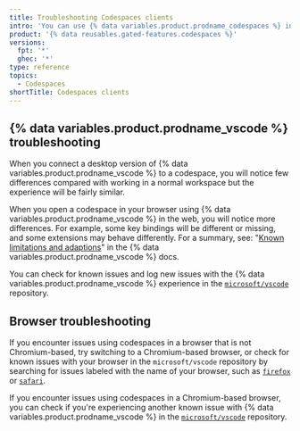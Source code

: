 ```yaml
---
title: Troubleshooting Codespaces clients
intro: 'You can use {% data variables.product.prodname_codespaces %} in your browser or through {% data variables.product.prodname_vscode %}. This article provides troubleshooting steps for common client issues.'
product: '{% data reusables.gated-features.codespaces %}'
versions:
  fpt: '*'
  ghec: '*'
type: reference
topics:
  - Codespaces
shortTitle: Codespaces clients
---
```


## {% data variables.product.prodname_vscode %} troubleshooting

When you connect a desktop version of {% data variables.product.prodname_vscode %} to a codespace, you will notice few differences compared with working in a normal workspace but the experience will be fairly similar. 

When you open a codespace in your browser using {% data variables.product.prodname_vscode %} in the web, you will notice more differences. For example, some key bindings will be different or missing, and some extensions may behave differently. For a summary, see: "[Known limitations and adaptions](https://code.visualstudio.com/docs/remote/codespaces#_known-limitations-and-adaptations)" in the {% data variables.product.prodname_vscode %} docs.

You can check for known issues and log new issues with the {% data variables.product.prodname_vscode %} experience in the [`microsoft/vscode`](https://github.com/microsoft/vscode/issues?q=is%3Aissue+is%3Aopen+codespaces) repository.

## Browser troubleshooting

If you encounter issues using codespaces in a browser that is not Chromium-based, try switching to a Chromium-based browser, or check for known issues with your browser in the `microsoft/vscode` repository by searching for issues labeled with the name of your browser, such as [`firefox`](https://github.com/microsoft/vscode/issues?q=is%3Aissue+is%3Aopen+label%3Afirefox) or [`safari`](https://github.com/Microsoft/vscode/issues?q=is%3Aopen+is%3Aissue+label%3Asafari).

If you encounter issues using codespaces in a Chromium-based browser, you can check if you're experiencing another known issue with {% data variables.product.prodname_vscode %} in the [`microsoft/vscode`](https://github.com/microsoft/vscode/issues) repository.
